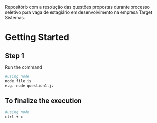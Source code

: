 Repositório com a resolução das questões propostas durante processo seletivo para vaga de estagiário em desenvolvimento na empresa Target Sistemas.

# Getting Started

## Step 1
Run the command 
```bash
#using node
node file.js
e.g. node question1.js
```
## To finalize the execution
```bash
#using node
ctrl + c
```
